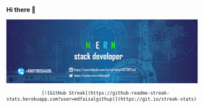 ### Hi there 👋

<!--
**mdfaisalgithup/mdfaisalgithup** is a ✨ _special_ ✨ repository because its `README.md` (this file) appears on your GitHub profile.

Here are some ideas to get you started:

-->

![banner](https://raw.githubusercontent.com/mdfaisalgithup/mdfaisalgithup/main/web-3706551_1280%20copy%202.png)

                 [![GitHub Streak](https://github-readme-streak-stats.herokuapp.com?user=mdfaisalgithup)](https://git.io/streak-stats)



